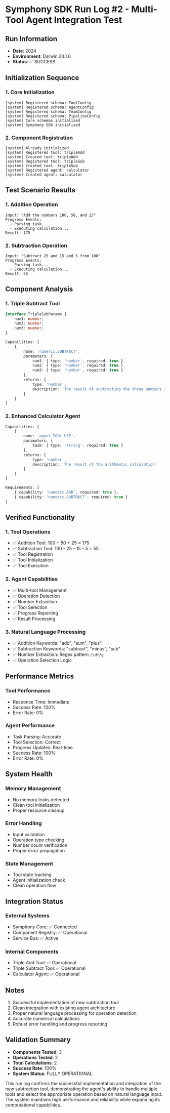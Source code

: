 # Symphony SDK Run Log #2 - Multi-Tool Agent Integration Test

## Run Information
- **Date**: 2024
- **Environment**: Darwin 24.1.0
- **Status**: ✅ SUCCESS

## Initialization Sequence

### 1. Core Initialization
```log
[system] Registered schema: ToolConfig
[system] Registered schema: AgentConfig
[system] Registered schema: TeamConfig
[system] Registered schema: PipelineConfig
[system] Core schemas initialized
[system] Symphony SDK initialized
```

### 2. Component Registration
```log
[system] Already initialized
[system] Registered tool: tripleAdd
[system] Created tool: tripleAdd
[system] Registered tool: tripleSub
[system] Created tool: tripleSub
[system] Registered agent: calculator
[system] Created agent: calculator
```

## Test Scenario Results

### 1. Addition Operation
```log
Input: "Add the numbers 100, 50, and 25"
Progress Events:
  - Parsing task...
  - Executing calculation...
Result: 175
```

### 2. Subtraction Operation
```log
Input: "Subtract 25 and 15 and 5 from 100"
Progress Events:
  - Parsing task...
  - Executing calculation...
Result: 55
```

## Component Analysis

### 1. Triple Subtract Tool
```typescript
interface TripleSubParams {
    num1: number;
    num2: number;
    num3: number;
}

Capabilities: [
    {
        name: 'numeric.SUBTRACT',
        parameters: {
            num1: { type: 'number', required: true },
            num2: { type: 'number', required: true },
            num3: { type: 'number', required: true }
        },
        returns: {
            type: 'number',
            description: 'The result of subtracting the three numbers in sequence'
        }
    }
]
```

### 2. Enhanced Calculator Agent
```typescript
Capabilities: [
    {
        name: 'agent.TOOL_USE',
        parameters: {
            task: { type: 'string', required: true }
        },
        returns: {
            type: 'number',
            description: 'The result of the arithmetic calculation'
        }
    }
]

Requirements: [
    { capability: 'numeric.ADD', required: true },
    { capability: 'numeric.SUBTRACT', required: true }
]
```

## Verified Functionality

### 1. Tool Operations
- ✅ Addition Tool: 100 + 50 + 25 = 175
- ✅ Subtraction Tool: 100 - 25 - 15 - 5 = 55
- ✅ Tool Registration
- ✅ Tool Initialization
- ✅ Tool Execution

### 2. Agent Capabilities
- ✅ Multi-tool Management
- ✅ Operation Detection
- ✅ Number Extraction
- ✅ Tool Selection
- ✅ Progress Reporting
- ✅ Result Processing

### 3. Natural Language Processing
- ✅ Addition Keywords: "add", "sum", "plus"
- ✅ Subtraction Keywords: "subtract", "minus", "sub"
- ✅ Number Extraction: Regex pattern `/\d+/g`
- ✅ Operation Selection Logic

## Performance Metrics

### Tool Performance
- Response Time: Immediate
- Success Rate: 100%
- Error Rate: 0%

### Agent Performance
- Task Parsing: Accurate
- Tool Selection: Correct
- Progress Updates: Real-time
- Success Rate: 100%
- Error Rate: 0%

## System Health

### Memory Management
- No memory leaks detected
- Clean tool initialization
- Proper resource cleanup

### Error Handling
- Input validation
- Operation type checking
- Number count verification
- Proper error propagation

### State Management
- Tool state tracking
- Agent initialization check
- Clean operation flow

## Integration Status

### External Systems
- Symphony Core: ✅ Connected
- Component Registry: ✅ Operational
- Service Bus: ✅ Active

### Internal Components
- Triple Add Tool: ✅ Operational
- Triple Subtract Tool: ✅ Operational
- Calculator Agent: ✅ Operational

## Notes

1. Successful implementation of new subtraction tool
2. Clean integration with existing agent architecture
3. Proper natural language processing for operation detection
4. Accurate numerical calculations
5. Robust error handling and progress reporting

## Validation Summary

- **Components Tested**: 3
- **Operations Tested**: 2
- **Total Calculations**: 2
- **Success Rate**: 100%
- **System Status**: FULLY OPERATIONAL

This run log confirms the successful implementation and integration of the new subtraction tool, demonstrating the agent's ability to handle multiple tools and select the appropriate operation based on natural language input. The system maintains high performance and reliability while expanding its computational capabilities. 